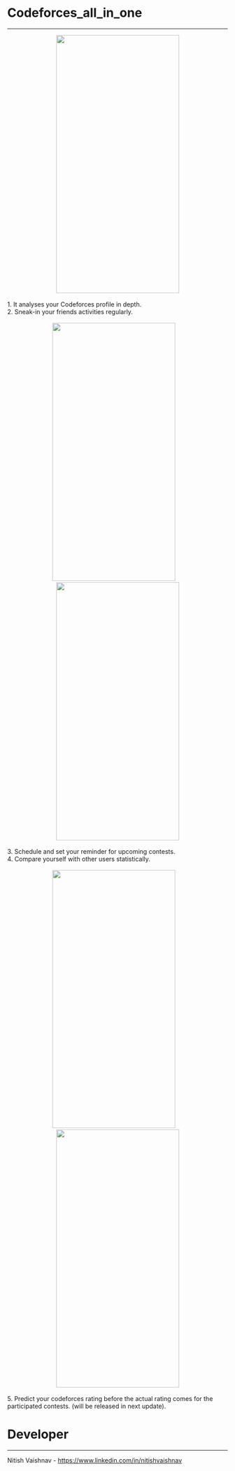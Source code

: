 # Codeforces_all_in_one
---------------
<div align="center">
<a href="url"><img src="https://github.com/nitishv2017/Codeforces_all_in_one/blob/master/final_entry_gif.gif"  width="281" height="590" ></a>
</div>
 <br/> 
1. It analyses your Codeforces profile in depth. <br/>
2. Sneak-in your friends activities regularly.<br/> <br/>

<div align="center">
<a href="url"><img src="https://github.com/nitishv2017/Codeforces_all_in_one/blob/master/2.jpg"  width="281" height="590" pa ></a> &emsp;
<a href="url"><img src="https://github.com/nitishv2017/Codeforces_all_in_one/blob/master/3.jpg"  width="281" height="590" ></a>
 </div>
 <br/>
3. Schedule and set your reminder for upcoming contests.<br/>
4. Compare yourself with other users statistically.<br/><br/>
<div align="center">
<a href="url"><img src="https://github.com/nitishv2017/Codeforces_all_in_one/blob/master/4.jpg"  width="281" height="590" ></a> &emsp;
<a href="url"><img src="https://github.com/nitishv2017/Codeforces_all_in_one/blob/master/5.jpg"  width="281" height="590" ></a>
 </div>
 <br/>
5. Predict your codeforces rating before the actual rating comes for the participated contests. (will be released in next update).<br/>


# Developer
---------------
Nitish Vaishnav - https://www.linkedin.com/in/nitishvaishnav <br/>
 
